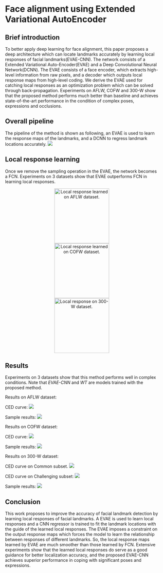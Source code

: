 # Face alignment using Extended Variational AutoEncoder

## Brief introduction

To better apply deep learning for face alignment, this paper proposes a deep architecture which can locate landmarks accurately by learning local responses of facial landmarks(EVAE-CNN). The network consists of a Extended Variational Auto-Encoder(EVAE) and a Deep Convolutional Neural Network(DCNN). The EVAE consists of a face encoder, which extracts high-level information from raw pixels, and a decoder which outputs local response maps from high-level coding. We derive the EVAE used for catching local responses as an optimization problem which can be solved through back-propagation. Experiments on AFLW, COFW and 300-W show that the proposed method performs much better than baseline and achieves state-of-the-art performance in the condition of complex poses, expressions and occlusions.

## Overall pipeline

The pipeline of the method is shown as following, an EVAE is used to learn the response maps of the landmarks, and a DCNN to regress landmark locations accurately.
![](pics/pipeline.png)

## Local response learning

Once we remove the sampling operation in the EVAE, the network becomes a FCN. Experiments on 3 datasets show that EVAE outperforms FCN in learning local responses.

<div align=center><img height="180" src="pics/aflw_response.png"/ alt="Local response learned on AFLW dataset."></div>

<div align=center><img height="180" src="pics/cofw_response.png"/ alt="Local response learned on COFW dataset."></div>

<div align=center><img height="180" src="pics/300w_response.png"/ alt="Local response on 300-W dataset."></div>

## Results

Experiments on 3 datasets show that this method performs well in complex conditions. Note that *EVAE-CNN* and *WT* are models trained with the proposed method.

Results on AFLW dataset:

CED curve:
![](pics/AFLW_CED.png)

Sample results:
![](pics/aflw_show.png)

Results on COFW dataset:

CED curve:
![](pics/COFW_CED.png)

Sample results:
![](pics/cofw_show.png)

Results on 300-W dataset:

CED curve on Common subset.
![](pics/300W_CED_COMMON.png)

CED curve on Challenging subset:
![](pics/300W_CED_HARD.png)

Sample results:
![](pics/300w_show.png)

## Conclusion

This work proposes to improve the accuracy of facial landmark detection by learning local responses of facial landmarks. A EVAE is used to learn local responses and a CNN regressor is trained to fit the landmark locations with the guide of the learned local responses. The EVAE imposes a constraint on the output response maps which forces the model to learn the relationship between responses of different landmarks. So, the local response maps learned by EVAE are much smoother than those learned by FCN. Extensive experiments show that the learned local responses do serve as a good guidance for better localization accuracy, and the proposed EVAE-CNN achieves superior performance in coping with significant poses and expressions. 

